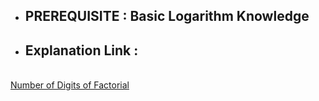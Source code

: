 - ## PREREQUISITE : Basic Logarithm Knowledge 
- ## Explanation Link : 
<br> [Number of Digits of Factorial](https://forthright48.com/number-of-digits-of-factorial/)
